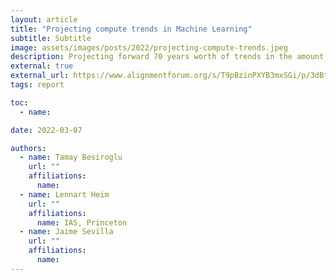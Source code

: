 ```yaml
---
layout: article
title: "Projecting compute trends in Machine Learning"
subtitle: Subtitle
image: assets/images/posts/2022/projecting-compute-trends.jpeg
description: Projecting forward 70 years worth of trends in the amount of compute used to train Machine Learning models.
external: true
external_url: https://www.alignmentforum.org/s/T9pBzinPXYB3mxSGi/p/3dBtgKCkJh5yCHbag
tags: report

toc:
  - name: 

date: 2022-03-07

authors:
  - name: Tamay Besiroglu
    url: ""
    affiliations:
      name: 
  - name: Lennart Heim
    url: ""
    affiliations:
      name: IAS, Princeton
  - name: Jaime Sevilla
    url: ""
    affiliations:
      name: 
---
```

